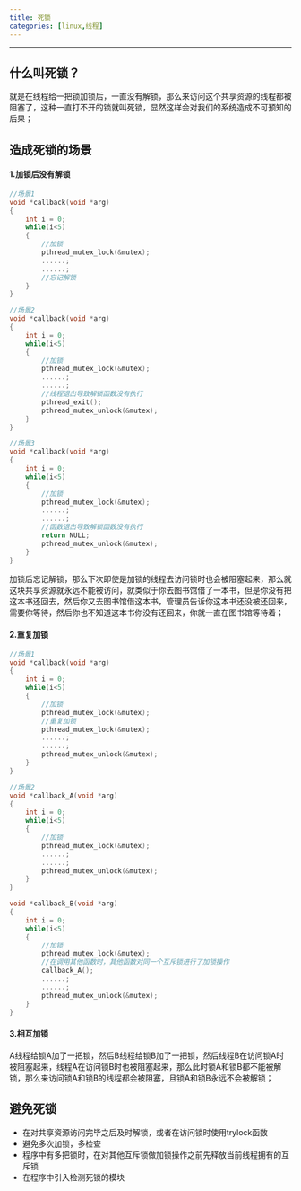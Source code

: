 ```yaml
---
title: 死锁
categories: [linux,线程]
---
```


-------------------------------

## 什么叫死锁？

就是在线程给一把锁加锁后，一直没有解锁，那么来访问这个共享资源的线程都被阻塞了，这种一直打不开的锁就叫死锁，显然这样会对我们的系统造成不可预知的后果；

## 造成死锁的场景

#### 1.加锁后没有解锁

~~~c
//场景1
void *callback(void *arg)
{
    int i = 0;
    while(i<5)
    {
        //加锁
        pthread_mutex_lock(&mutex);
        ......;
        ......;
        //忘记解锁
    }
}

//场景2
void *callback(void *arg)
{
    int i = 0;
    while(i<5)
    {
        //加锁
        pthread_mutex_lock(&mutex);
        ......;
        ......;
        //线程退出导致解锁函数没有执行
        pthread_exit();
        pthread_mutex_unlock(&mutex);
    }
}

//场景3
void *callback(void *arg)
{
    int i = 0;
    while(i<5)
    {
        //加锁
        pthread_mutex_lock(&mutex);
        ......;
        ......;
        //函数退出导致解锁函数没有执行
        return NULL;
        pthread_mutex_unlock(&mutex);
    }
}
~~~

加锁后忘记解锁，那么下次即使是加锁的线程去访问锁时也会被阻塞起来，那么就这块共享资源就永远不能被访问，就类似于你去图书馆借了一本书，但是你没有把这本书还回去，然后你又去图书馆借这本书，管理员告诉你这本书还没被还回来，需要你等待，然后你也不知道这本书你没有还回来，你就一直在图书馆等待着；

#### 2.重复加锁

~~~c
//场景1
void *callback(void *arg)
{
    int i = 0;
    while(i<5)
    {
        //加锁
        pthread_mutex_lock(&mutex);
        //重复加锁
        pthread_mutex_lock(&mutex);
        ......;
        ......;
        pthread_mutex_unlock(&mutex);
    }
}

//场景2
void *callback_A(void *arg)
{
    int i = 0;
    while(i<5)
    {
        //加锁
        pthread_mutex_lock(&mutex);
        ......;
        ......;
        pthread_mutex_unlock(&mutex);
    }
}

void *callback_B(void *arg)
{
    int i = 0;
    while(i<5)
    {
        //加锁
        pthread_mutex_lock(&mutex);
        //在调用其他函数时，其他函数对同一个互斥锁进行了加锁操作
        callback_A();
        ......;
        ......;
        pthread_mutex_unlock(&mutex);
    }
}
~~~

#### 3.相互加锁

A线程给锁A加了一把锁，然后B线程给锁B加了一把锁，然后线程B在访问锁A时被阻塞起来，线程A在访问锁B时也被阻塞起来，那么此时锁A和锁B都不能被解锁，那么来访问锁A和锁B的线程都会被阻塞，且锁A和锁B永远不会被解锁；

## 避免死锁

-   在对共享资源访问完毕之后及时解锁，或者在访问锁时使用trylock函数
-   避免多次加锁，多检查
-   程序中有多把锁时，在对其他互斥锁做加锁操作之前先释放当前线程拥有的互斥锁
-   在程序中引入检测死锁的模块